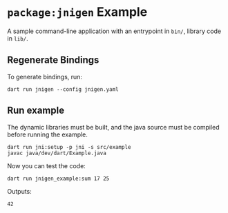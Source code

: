 # `package:jnigen` Example

A sample command-line application with an entrypoint in `bin/`, library code
in `lib/`.

## Regenerate Bindings

To generate bindings, run:

```terminal
dart run jnigen --config jnigen.yaml
```

## Run example

The dynamic libraries must be built, and the java source must be compiled before
running the example. 

```terminal
dart run jni:setup -p jni -s src/example
javac java/dev/dart/Example.java
```

Now you can test the code:

```terminal
dart run jnigen_example:sum 17 25
```

Outputs:

```
42
```
